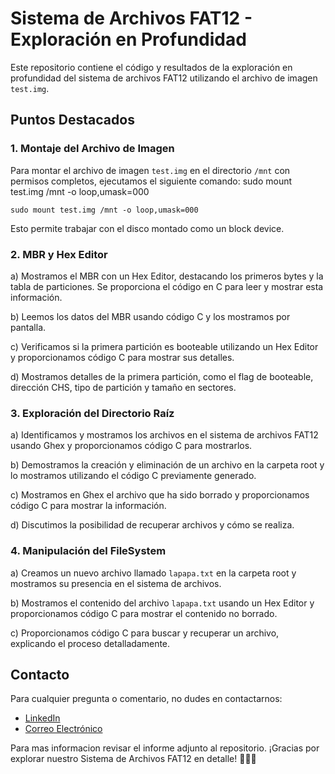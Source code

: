 # Sistema de Archivos FAT12 - Exploración en Profundidad

Este repositorio contiene el código y resultados de la exploración en profundidad del sistema de archivos FAT12 utilizando el archivo de imagen `test.img`.

## Puntos Destacados

### 1. Montaje del Archivo de Imagen
Para montar el archivo de imagen `test.img` en el directorio `/mnt` con permisos completos, ejecutamos el siguiente comando:
sudo mount test.img /mnt -o loop,umask=000
```
sudo mount test.img /mnt -o loop,umask=000
```
Esto permite trabajar con el disco montado como un block device.

### 2. MBR y Hex Editor
a) Mostramos el MBR con un Hex Editor, destacando los primeros bytes y la tabla de particiones. Se proporciona el código en C para leer y mostrar esta información.

b) Leemos los datos del MBR usando código C y los mostramos por pantalla.

c) Verificamos si la primera partición es booteable utilizando un Hex Editor y proporcionamos código C para mostrar sus detalles.

d) Mostramos detalles de la primera partición, como el flag de booteable, dirección CHS, tipo de partición y tamaño en sectores.

### 3. Exploración del Directorio Raíz
a) Identificamos y mostramos los archivos en el sistema de archivos FAT12 usando Ghex y proporcionamos código C para mostrarlos.

b) Demostramos la creación y eliminación de un archivo en la carpeta root y lo mostramos utilizando el código C previamente generado.

c) Mostramos en Ghex el archivo que ha sido borrado y proporcionamos código C para mostrar la información.

d) Discutimos la posibilidad de recuperar archivos y cómo se realiza.

### 4. Manipulación del FileSystem
a) Creamos un nuevo archivo llamado `lapapa.txt` en la carpeta root y mostramos su presencia en el sistema de archivos.

b) Mostramos el contenido del archivo `lapapa.txt` usando un Hex Editor y proporcionamos código C para mostrar el contenido no borrado.

c) Proporcionamos código C para buscar y recuperar un archivo, explicando el proceso detalladamente.

## Contacto

Para cualquier pregunta o comentario, no dudes en contactarnos:
- [LinkedIn ](https://www.linkedin.com/in/matias-morales-44409a215/)
- [Correo Electrónico](mailto:matias.agustin.morales@gmail.com)

Para mas informacion revisar el informe adjunto al repositorio.
¡Gracias por explorar nuestro Sistema de Archivos FAT12 en detalle! 🕵️‍♂️📂
